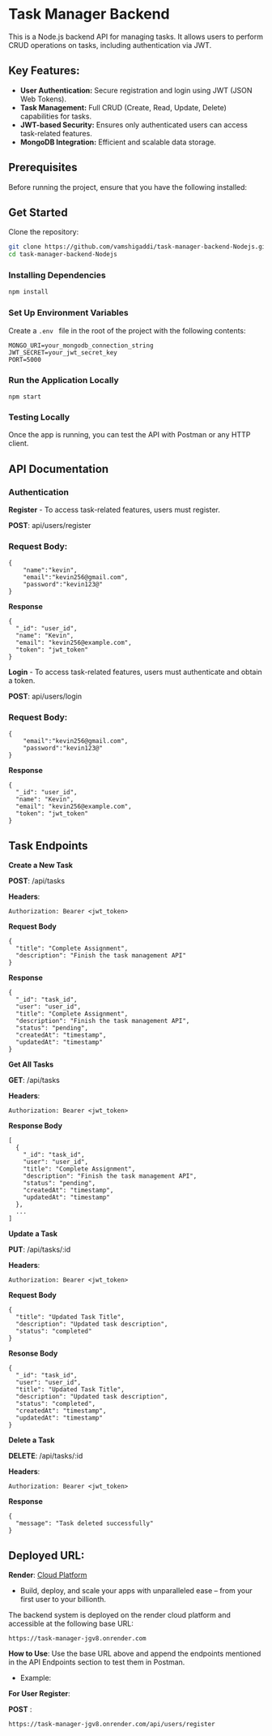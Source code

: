 # Task Manager Backend

This is a Node.js backend API for managing tasks. It allows users to perform CRUD operations on tasks, including authentication via JWT.

## Key Features:
- **User Authentication:** Secure registration and login using JWT (JSON Web Tokens).
- **Task Management:** Full CRUD (Create, Read, Update, Delete) capabilities for tasks.
- **JWT-based Security:** Ensures only authenticated users can access task-related features.
- **MongoDB Integration:** Efficient and scalable data storage.

## Prerequisites
Before running the project, ensure that you have the following installed:
## Get Started

Clone the repository:

```bash
git clone https://github.com/vamshigaddi/task-manager-backend-Nodejs.git
cd task-manager-backend-Nodejs
```
### Installing Dependencies
``` bash
npm install
```
### Set Up Environment Variables
Create a ```.env ``` file in the root of the project with the following contents:
```
MONGO_URI=your_mongodb_connection_string
JWT_SECRET=your_jwt_secret_key
PORT=5000
```
### Run the Application Locally
```
npm start
```
### Testing Locally
Once the app is running, you can test the API with Postman or any HTTP client.

## API Documentation
### Authentication
**Register** - To access task-related features, users must register.

**POST**:  api/users/register

### Request Body:
``` 
{
    "name":"kevin",
    "email":"kevin256@gmail.com",
    "password":"kevin123@"
}
```
**Response**
```
{
  "_id": "user_id",
  "name": "Kevin",
  "email": "kevin256@example.com",
  "token": "jwt_token"
}

```

**Login** - To access task-related features, users must authenticate and obtain a token.

**POST**:  api/users/login

### Request Body:
``` 
{
    "email":"kevin256@gmail.com",
    "password":"kevin123@"
}
```
**Response**
```
{
  "_id": "user_id",
  "name": "Kevin",
  "email": "kevin256@example.com",
  "token": "jwt_token"
}

```
## Task Endpoints
**Create a New Task**

**POST**: /api/tasks

**Headers**:
```
Authorization: Bearer <jwt_token>
```
**Request Body**

```
{
  "title": "Complete Assignment",
  "description": "Finish the task management API"
}

```

**Response**
```
{
  "_id": "task_id",
  "user": "user_id",
  "title": "Complete Assignment",
  "description": "Finish the task management API",
  "status": "pending",
  "createdAt": "timestamp",
  "updatedAt": "timestamp"
}
```
**Get All Tasks**

**GET**: /api/tasks

**Headers**:
```
Authorization: Bearer <jwt_token>
```
**Response Body**
```
[
  {
    "_id": "task_id",
    "user": "user_id",
    "title": "Complete Assignment",
    "description": "Finish the task management API",
    "status": "pending",
    "createdAt": "timestamp",
    "updatedAt": "timestamp"
  },
  ...
]
```
**Update a Task**

**PUT**: /api/tasks/:id

**Headers**:
```
Authorization: Bearer <jwt_token>

```
**Request Body**
```
{
  "title": "Updated Task Title",
  "description": "Updated task description",
  "status": "completed"
}

```
**Resonse Body**
```
{
  "_id": "task_id",
  "user": "user_id",
  "title": "Updated Task Title",
  "description": "Updated task description",
  "status": "completed",
  "createdAt": "timestamp",
  "updatedAt": "timestamp"
}
```
**Delete a Task**

**DELETE**: /api/tasks/:id

**Headers**:
```
Authorization: Bearer <jwt_token>
```
**Response**
```
{
  "message": "Task deleted successfully"
}
```
## Deployed URL:
**Render**: [Cloud Platform](https://render.com/)
- Build, deploy, and scale your apps with unparalleled ease – from your first user to your billionth.

The backend system is deployed on the render cloud platform and accessible at the following base URL:
```
https://task-manager-jgv8.onrender.com
```
**How to Use**:
Use the base URL above and append the endpoints mentioned in the API Endpoints section to test them in Postman.

- Example:
  
**For User Register**:
  
**POST** : 

```
https://task-manager-jgv8.onrender.com/api/users/register
```
